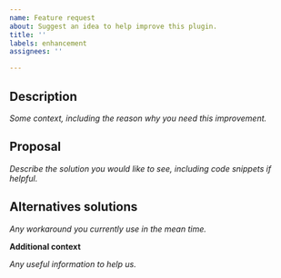 ```yaml
---
name: Feature request
about: Suggest an idea to help improve this plugin.
title: ''
labels: enhancement
assignees: ''

---
```


## Description

_Some context, including the reason why you need this improvement._

## Proposal

_Describe the solution you would like to see, including code snippets if helpful._

## Alternatives solutions

_Any workaround you currently use in the mean time._

**Additional context**

_Any useful information to help us._
